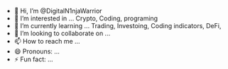 - 👋 Hi, I’m @DigitalN1njaWarrior
- 👀 I’m interested in ... Crypto, Coding, programing 
- 🌱 I’m currently learning ... Trading, Investoing, Coding indicators, DeFi,
- 💞️ I’m looking to collaborate on ...
- 📫 How to reach me ...
- 😄 Pronouns: ...
- ⚡ Fun fact: ...

<!---
DigitalN1njaWarrior/DigitalN1njaWarrior is a ✨ special ✨ repository because its `README.md` (this file) appears on your GitHub profile.
You can click the Preview link to take a look at your changes.
--->

